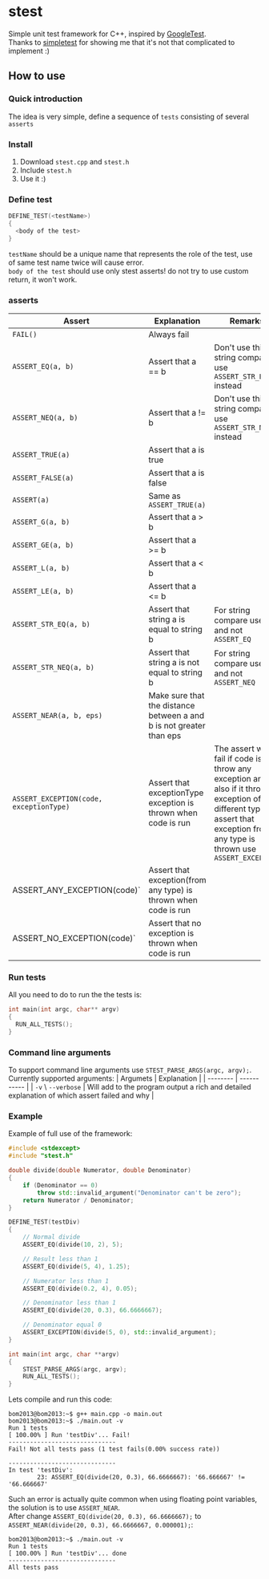 # stest
Simple unit test framework for C++, inspired by [GoogleTest](https://github.com/google/googletest).  
Thanks to [simpletest](https://github.com/kudaba/simpletest) for showing me that it's not that complicated to implement :)
## How to use
### Quick introduction
The idea is very simple, define a sequence of `tests` consisting of several` asserts`
### Install
1. Download `stest.cpp` and `stest.h`
2. Include `stest.h`
3. Use it :)
### Define test
```c++
DEFINE_TEST(<testName>)
{
  <body of the test>
}
```
`testName` should be a unique name that represents the role of the test, use of same test name twice will cause error.  
`body of the test` should use only stest asserts! do not try to use custom return, it won't work.
### asserts
| Assert | Explanation | Remarks |
| --- | --- | --- |
| `FAIL()` | Always fail |
| `ASSERT_EQ(a, b)` | Assert that a == b | Don't use this for string compare, use `ASSERT_STR_EQ` instead |
| `ASSERT_NEQ(a, b)` | Assert that a != b | Don't use this for string compare, use `ASSERT_STR_NEQ` instead |
| `ASSERT_TRUE(a)` | Assert that a is true |
| `ASSERT_FALSE(a)` | Assert that a is false |
| `ASSERT(a)` | Same as `ASSERT_TRUE(a)` |
| `ASSERT_G(a, b)` | Assert that a > b |
| `ASSERT_GE(a, b)` | Assert that a >= b |
| `ASSERT_L(a, b)` | Assert that a < b |
| `ASSERT_LE(a, b)` | Assert that a <= b |
| `ASSERT_STR_EQ(a, b)` | Assert that string a is equal to string b | For string compare use this and not `ASSERT_EQ` |
| `ASSERT_STR_NEQ(a, b)` | Assert that string a is not equal to string b | For string compare use this and not `ASSERT_NEQ` |
| `ASSERT_NEAR(a, b, eps)` | Make sure that the distance between a and b is not greater than eps |
| `ASSERT_EXCEPTION(code, exceptionType)` | Assert that exceptionType exception is thrown when code is run | The assert will fail if code is not throw any exception and also if it throw an exception of a different type. to assert that exception from any type is thrown use `ASSERT_EXCEPTION` |
| ASSERT_ANY_EXCEPTION(code)` | Assert that exception(from any type) is thrown when code is run |
| ASSERT_NO_EXCEPTION(code)` | Assert that no exception is thrown when code is run |
### Run tests
All you need to do to run the the tests is:
```c++
int main(int argc, char** argv)
{
  RUN_ALL_TESTS();
}
```
### Command line arguments
To support command line arguments use `STEST_PARSE_ARGS(argc, argv);`.  
Currently supported arguments:
| Argumets | Explanation |
| -------- | ----------- |
| `-v` \ `--verbose` | Will add to the program output a rich and detailed explanation of which assert failed and why |
### Example
Example of full use of the framework:
```c++
#include <stdexcept>
#include "stest.h"

double divide(double Numerator, double Denominator)
{
    if (Denominator == 0)
        throw std::invalid_argument("Denominator can't be zero");
    return Numerator / Denominator;
}

DEFINE_TEST(testDiv)
{
    // Normal divide
    ASSERT_EQ(divide(10, 2), 5);

    // Result less than 1
    ASSERT_EQ(divide(5, 4), 1.25);

    // Numerator less than 1
    ASSERT_EQ(divide(0.2, 4), 0.05);

    // Denominator less than 1
    ASSERT_EQ(divide(20, 0.3), 66.6666667);

    // Denominator equal 0
    ASSERT_EXCEPTION(divide(5, 0), std::invalid_argument);
}

int main(int argc, char **argv)
{
    STEST_PARSE_ARGS(argc, argv);
    RUN_ALL_TESTS();
}
```
Lets compile and run this code:
```shell
bom2013@bom2013:~$ g++ main.cpp -o main.out
bom2013@bom2013:~$ ./main.out -v
Run 1 tests
[ 100.00% ] Run 'testDiv'... Fail!
------------------------------
Fail! Not all tests pass (1 test fails(0.00% success rate))

------------------------------
In test 'testDiv':
        23: ASSERT_EQ(divide(20, 0.3), 66.6666667): '66.666667' != '66.666667'
```
Such an error is actually quite common when using floating point variables, the solution is to use `ASSERT_NEAR`.  
After change `ASSERT_EQ(divide(20, 0.3), 66.6666667);` to `ASSERT_NEAR(divide(20, 0.3), 66.6666667, 0.000001);`:
```shell
bom2013@bom2013:~$ ./main.out -v
Run 1 tests
[ 100.00% ] Run 'testDiv'... done
------------------------------
All tests pass
